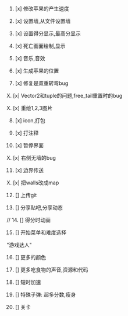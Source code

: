 1. [x] 修改苹果的产生速度

2. [x] 设置墙,从文件设置墙

3. [x] 设置得分显示,最高分显示

4. [x] 死亡画面绘制,显示

5. [x] 音乐,音效

6. [x] 生成苹果的位置

7. [x] 修复是双重转弯bug

X. [x] Vector2和tuple的问题,free_tail重置时的bug

X. [x] 重绘1,2,3图片

8. [x] icon,打包

9. [x] 打注释

10. [x] 暂停界面

X. [x] 右侧无墙的bug

11. [x] 边界传送

X. [x] 把walls改成map

12. [] 上传git

13. [] 分享贴吧,分享动态

// 14. [] 得分时动画

15. [] 开始菜单和难度选择

"游戏达人"

16. [] 更多的颜色

17. [] 更多吃食物的声音,资源和代码

18. [] 短时加速

19. [] 特殊子弹: 超多分数,瘦身

20. [] 关卡
